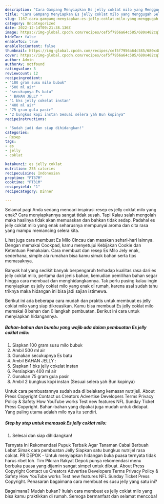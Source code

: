 ```yaml
---
description: "Cara Gampang Menyiapkan Es jelly coklat milo yang Menggugah Selera, Buat Buka Puasa Enak Banget"
title: "Cara Gampang Menyiapkan Es jelly coklat milo yang Menggugah Selera, Buat Buka Puasa Enak Banget"
slug: 1167-cara-gampang-menyiapkan-es-jelly-coklat-milo-yang-menggugah-selera-buat-buka-puasa-enak-banget
category: Uncategorized
date: 2022-12-14T09:21:38.136Z
image: https://img-global.cpcdn.com/recipes/cef5f7956a64c585/680x482cq70/es-jelly-coklat-milo-foto-resep-utama.jpg
hideToc: false
enableToc: true
enableTocContent: false
thumbnail: https://img-global.cpcdn.com/recipes/cef5f7956a64c585/680x482cq70/es-jelly-coklat-milo-foto-resep-utama.jpg
cover: https://img-global.cpcdn.com/recipes/cef5f7956a64c585/680x482cq70/es-jelly-coklat-milo-foto-resep-utama.jpg
author: Admin
authorAv: notfound
ratingvalue: 3
reviewcount: 12
recipeingredient:
- "100 gram susu milo bubuk"
- "500 ml air"
- "secukupnya Es batu"
- " BAHAN JELLY "
- "1 bks jelly cokelat instan"
- "400 ml air"
- "75 gram gula pasir"
- "2 bungkus kopi instan Sesuai selera yah Bun kopinya"
recipeinstructions:

- "Sudah jadi dan siap dihidangkan!"
categories:
- Resep
tags:
- es
- jelly
- coklat

katakunci: es jelly coklat 
nutrition: 255 calories
recipecuisine: Indonesian
preptime: "PT37M"
cooktime: "PT31M"
recipeyield: "1"
recipecategory: Dinner

---
```



Selamat pagi Anda sedang mencari inspirasi resep es jelly coklat milo yang enak? Cara menyiapkannya sangat tidak susah. Tapi Kalau salah mengolah maka hasilnya tidak akan memuaskan dan bahkan tidak sedap. Padahal es jelly coklat milo yang enak seharusnya mempunyai aroma dan cita rasa yang mampu memancing selera kita.


Lihat juga cara membuat Es Milo Cincau dan masakan sehari-hari lainnya. Dengan memakai Cookpad, kamu menyetujui Kebijakan Cookie dan Ketentuan Pemakaian. Cara membuat dan resep Es Milo Jely enak, sederhana, simple ala rumahan bisa kamu simak bahan serta tips memasaknya.

Banyak hal yang sedikit banyak berpengaruh terhadap kualitas rasa dari es jelly coklat milo, pertama dari jenis bahan, kemudian pemilihan bahan segar hingga cara membuat dan menghidangkannya. Tak perlu pusing kalau ingin menyiapkan es jelly coklat milo yang enak di rumah, karena asal sudah tahu triknya maka hidangan ini bisa jadi sajian istimewa.


Berikut ini ada beberapa cara mudah dan praktis untuk membuat es jelly coklat milo yang siap dikreasikan. Kamu bisa membuat Es jelly coklat milo memakai 8 bahan dan 0 langkah pembuatan. Berikut ini cara untuk menyiapkan hidangannya.

<!--inarticleads1-->

##### Bahan-bahan dan bumbu yang wajib ada dalam pembuatan Es jelly coklat milo:

1. Siapkan 100 gram susu milo bubuk
1. Ambil 500 ml air
1. Gunakan secukupnya Es batu
1. Ambil  BAHAN JELLY :
1. Siapkan 1 bks jelly cokelat instan
1. Persiapkan 400 ml air
1. Gunakan 75 gram gula pasir
1. Ambil 2 bungkus kopi instan (Sesuai selera yah Bun kopinya)


Untuk cara pembuatannya sudah ada di belakang kemasan nutrijell. About Press Copyright Contact us Creators Advertise Developers Terms Privacy Policy &amp; Safety How YouTube works Test new features NFL Sunday Ticket Press Copyright. Bahan-bahan yang dipakai juga mudah untuk didapat. Yang paling utama adalah milo nya itu sendiri. 

<!--inarticleads2-->

##### Step by step untuk memasak Es jelly coklat milo:


1. Selesai dan siap dihidangkan!

Ternyata Ini Rekomendasi Pupuk Terbaik Agar Tanaman Cabai Berbuah Lebat Simak cara pembuatan Jelly Siapkan satu bungkus nutrijel rasa coklat. PR DEPOK - Untuk menyiapkan hidangan buka puasa ternyata tidak harus ribet loh. Tim Pikiran Rakyat Depok punya rekomendasi menu berbuka puasa yang dijamin sangat simpel untuk dibuat. About Press Copyright Contact us Creators Advertise Developers Terms Privacy Policy &amp; Safety How YouTube works Test new features NFL Sunday Ticket Press Copyright. Penasaran bagaimana cara membuat es susu jelly yang satu ini? 

Bagaimana? Mudah bukan? Itulah cara membuat es jelly coklat milo yang bisa kamu praktikkan di rumah. Semoga bermanfaat dan selamat mencoba!
